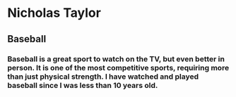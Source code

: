 # Nicholas Taylor
## Baseball
### Baseball is a great sport to watch on the TV, but even better in person. It is one of the most __competitive__ sports, requiring more than just physical strength. I have watched and played baseball since I was less than __10 years__ old.
 
